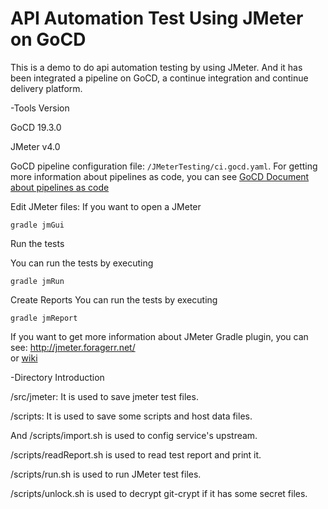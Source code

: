 # API Automation Test Using JMeter on GoCD
This is a demo to do api automation testing by using JMeter. And it has been  integrated a pipeline on GoCD, a continue integration and continue delivery platform.

-Tools Version

GoCD 19.3.0

JMeter v4.0

GoCD pipeline configuration file: `/JMeterTesting/ci.gocd.yaml`. For getting more information about pipelines as code, you can see [GoCD Document about pipelines as code](https://docs.gocd.org/current/advanced_usage/pipelines_as_code.html)

Edit JMeter files: If you want to open a JMeter 

`gradle jmGui`

Run the tests

You can run the tests by executing

`gradle jmRun`

Create Reports
You can run the tests by executing

`gradle jmReport`


If you want to get more information about JMeter Gradle plugin, you can see: http://jmeter.foragerr.net/  
or [wiki](https://github.com/jmeter-gradle-plugin/jmeter-gradle-plugin/wiki/Getting-Started)

-Directory Introduction

/src/jmeter: It is used to save jmeter test files.

/scripts: It is used to save some scripts and host data files.

And /scripts/import.sh is used to config service's upstream.

/scripts/readReport.sh is used to read test report and print it.

/scripts/run.sh is used to run JMeter test files.

/scripts/unlock.sh is used to decrypt git-crypt if it has some secret files.